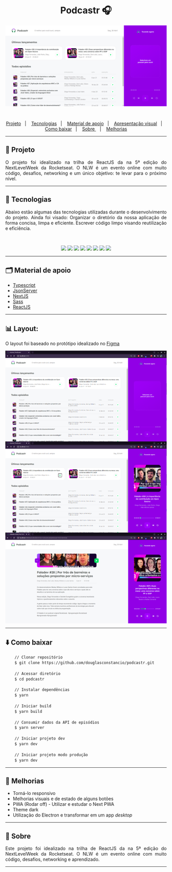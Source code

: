 <h1 align="center" >Podcastr 🎧</h1>


<p align="center">
    <img align="center" src="public/header.png">
</p>

<br/>

<p align="center">
    <a href="#-projeto">Projeto</a>&nbsp;&nbsp;&nbsp;|&nbsp;&nbsp;&nbsp;
    <a href="#-tecnologias">Tecnologias</a>&nbsp;&nbsp;&nbsp;|&nbsp;&nbsp;&nbsp;
    <a href="#-material-de-apoio">Material de apoio</a>&nbsp;&nbsp;&nbsp;|&nbsp;&nbsp;&nbsp;
    <a href="#-apresentação-visual">Apresentação visual</a>&nbsp;&nbsp;&nbsp;|&nbsp;&nbsp;&nbsp;
    <a href="#-como-baixar">Como baixar</a>&nbsp;&nbsp;&nbsp;|&nbsp;&nbsp;&nbsp;
    <a href="#-sobre"> Sobre </a>&nbsp;&nbsp;&nbsp;|&nbsp;&nbsp;&nbsp;
    <a href="#-melhorias">Melhorias</a>

---

## 💬 Projeto

<p align="justify">
    O projeto foi idealizado na trilha de ReactJS da na 5ª edição do NextLevelWeek da Rocketseat. O NLW é um evento online com muito código, desafios, networking e um único objetivo: te levar para o próximo nível.
</p>

---

## 📌 Tecnologias

<p align="justify">
Abaixo estão algumas das tecnologias utilizadas durante o desenvolvimento do projeto. Ainda foi visado: Organizar o diretório da nossa aplicação de forma concisa, limpa e eficiente. Escrever código limpo visando reutilização e eficiência.
</p>
<br>
<p align="center">
  <img  src="https://img.shields.io/badge/-Yarn-2C8EBB?&style=for-the-badge&logoColor=fff&logo=yarn&logoWidth=25"/>
  <img  src="https://img.shields.io/badge/HTML5-CB3837?style=for-the-badge&logo=html5&logoColor=white"/>
    <img  src="https://img.shields.io/badge/CSS3-239120?style=for-the-badge&logo=css3&logoColor=white"/>
  <img  src="https://img.shields.io/badge/-TypeScript-3178C6?&style=for-the-badge&logoColor=fff&logo=TypeScript&logoWidth=25"/>
  <img  src="https://img.shields.io/badge/Sass-CC6699?style=for-the-badge&logo=sass&logoColor=white"/>
  <img  src="https://img.shields.io/badge/JavaScript-323330?style=for-the-badge&logo=javascript&logoColor=F7DF1E" />
  <img  src="https://img.shields.io/badge/React-20232A?style=for-the-badge&logo=react&logoColor=61DAFB"/>
  <img  src="https://img.shields.io/badge/next.js-000000?style=for-the-badge&logo=next.js&logoColor=white" />

</p>

---

## 🗂 Material de apoio

- [Typescript](https://www.typescriptlang.org/)
- [JsonServer](https://www.npmjs.com/package/json-server)
- [NextJS](https://nextjs.org/)
- [Sass](https://sass-lang.com/)
- [ReactJS](https://pt-br.reactjs.org/)

---

## 📊 Layout:
O layout foi baseado no protótipo idealizado no [Figma](https://www.figma.com/file/UwFEntsHpHYJlHNQAQr4gA/Podcastr?node-id=160%3A2761)
<p align="center">
    <img align="center" src="public/home.png">
    <img align="center" src="public/episode-list.png">
    <img align="center" src="public/episode.png">
</p>

---

## ⬇️ Como baixar

```bash
    // Clonar repositório
    $ git clone https://github.com/douglasconstancio/podcastr.git

    // Acessar diretório
    $ cd podcastr

    // Instalar dependências
    $ yarn

    // Iniciar build
    $ yarn build

    // Consumir dados da API de episódios
    $ yarn server

    // Iniciar projeto dev
    $ yarn dev

    // Iniciar projeto modo produção
    $ yarn dev
```
---

## 💭 Melhorias

- Torná-lo responsivo
- Melhorias visuais e de estado de alguns botões
- PWA (Rodar off) - Utilizar e estudar o Next PWA
- Theme dark
- Utilização do Electron e transformar em um app _desktop_

---

## 🚀 Sobre

<p align="justify">
Este projeto foi idealizado na trilha de ReactJS da na 5ª edição do NextLevelWeek da Rocketseat. O NLW é um evento online com muito código, desafios, networking e aprendizado.
</p>

---

